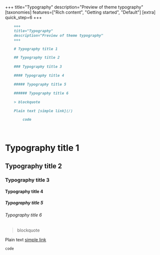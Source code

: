 +++
title="Typography"
description="Preview of theme typography"
[taxonomies]
features=["Rich content", "Getting started", "Default"]
[extra]
quick_step=6
+++


```markdown
    +++
    title="Typography"
    description="Preview of theme typography"
    +++

    # Typography title 1  

    ## Typography title 2  
        
    ### Typography title 3  

    #### Typography title 4  

    ##### Typography title 5

    ###### Typography title 6

    > blockquote

    Plain text [simple link](/)

        code

    
```

# Typography title 1  

## Typography title 2  
    
### Typography title 3  

#### Typography title 4  

##### Typography title 5

###### Typography title 6

> blockquote

Plain text [simple link](/)

    code

